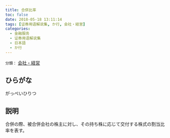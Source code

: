 ```yaml
---
title: 合併比率
toc: false
date: 2018-05-18 13:11:14
tags: [证券用语解说集, か行, 会社・経営]
categories:
  - 金融服务
  - 证券用语解说集
  - 日本語
  - か行
---
```


`分類：` [会社・経営](/tags/会社・経営/)

## ひらがな

がっぺいひりつ

## 説明

合併の際、被合併会社の株主に対し、その持ち株に応じて交付する株式の割当比率を表す。
